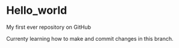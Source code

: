 # Hello_world
My first ever repository on GitHub 

Currenty learning how to make and commit changes in this branch.
